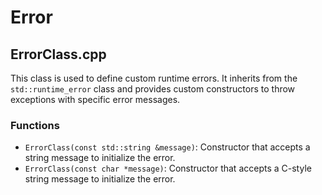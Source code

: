 # Error

## ErrorClass.cpp

This class is used to define custom runtime errors. It inherits from the
`std::runtime_error` class and provides custom constructors to throw exceptions
with specific error messages.

### Functions

- `ErrorClass(const std::string &message)`: Constructor that accepts a string
  message to initialize the error.
- `ErrorClass(const char *message)`: Constructor that accepts a C-style string
  message to initialize the error.